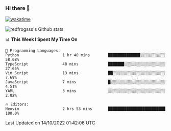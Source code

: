 ### Hi there 👋

[![wakatime](https://wakatime.com/badge/user/2cbd8003-b8b8-4565-92d7-ad9c23ff1846.svg)](https://wakatime.com/@2cbd8003-b8b8-4565-92d7-ad9c23ff1846)

<img src="https://github-readme-stats.vercel.app/api?username=redfrogsss&show_icons=true" alt="redfrogsss's Github stats"></img>

<!--START_SECTION:waka-->
📊 **This Week I Spent My Time On** 

```text
💬 Programming Languages: 
Python                   1 hr 40 mins        ██████████████░░░░░░░░░░░   58.08% 
TypeScript               48 mins             ███████░░░░░░░░░░░░░░░░░░   27.65% 
Vim Script               13 mins             ██░░░░░░░░░░░░░░░░░░░░░░░   7.69% 
JavaScript               7 mins              █░░░░░░░░░░░░░░░░░░░░░░░░   4.51% 
YAML                     3 mins              ░░░░░░░░░░░░░░░░░░░░░░░░░   2.02%

🔥 Editors: 
Neovim                   2 hrs 53 mins       █████████████████████████   100.0%

```


 Last Updated on 14/10/2022 01:42:06 UTC
<!--END_SECTION:waka-->
